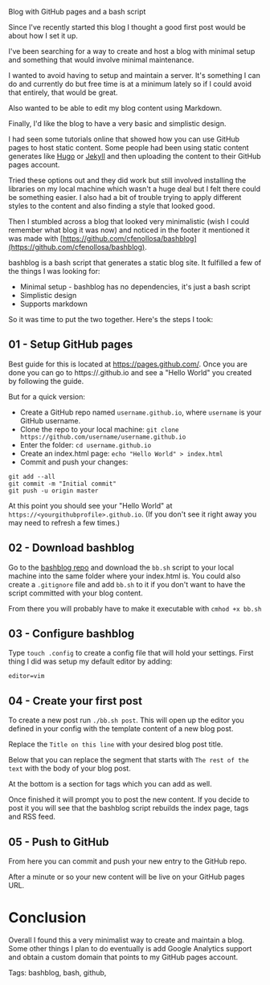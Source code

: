 Blog with GitHub pages and a bash script

Since I've recently started this blog I thought a good first post would be about how I set it up.

I've been searching for a way to create and host a blog with minimal setup and something that would involve minimal maintenance.

I wanted to avoid having to setup and maintain a server. It's something I can do and currently do but free time is at a minimum lately so if I could avoid that entirely, that would be great.

Also wanted to be able to edit my blog content using Markdown. 

Finally, I'd like the blog to have a very basic and simplistic design. 

I had seen some tutorials online that showed how you can use GitHub pages to host static content. Some people had been using static content generates like [Hugo](https://gohugo.io/) or [Jekyll](https://jekyllrb.com/) and then uploading the content to their GitHub pages account. 

Tried these options out and they did work but still involved installing the libraries on my local machine which wasn't a huge deal but I felt there could be something easier. I also had a bit of trouble trying to apply different styles to the content and also finding a style that looked good.

Then I stumbled across a blog that looked very minimalistic (wish I could remember what blog it was now) and noticed in the footer it mentioned it was made with [https://github.com/cfenollosa/bashblog](https://github.com/cfenollosa/bashblog).

bashblog is a bash script that generates a static blog site. It fulfilled a few of the things I was looking for:

* Minimal setup - bashblog has no dependencies, it's just a bash script
* Simplistic design
* Supports markdown 

So it was time to put the two together. Here's the steps I took:

## 01 - Setup GitHub pages
Best guide for this is located at https://pages.github.com/. Once you are done you can go to https://<yourgithubprofile>.github.io and see a "Hello World" you created by following the guide.

But for a quick version:

* Create a GitHub repo named `username.github.io`, where `username` is your GitHub username.
* Clone the repo to your local machine: `git clone https://github.com/username/username.github.io`
* Enter the folder: `cd username.github.io`
* Create an index.html page: `echo "Hello World" > index.html`
* Commit and push your changes:
```
git add --all
git commit -m "Initial commit"
git push -u origin master
```
At this point you should see your "Hello World" at `https://<yourgithubprofile>.github.io`. (If you don't see it right away you may need to refresh a few times.)

## 02 - Download bashblog
Go to the [bashblog repo](https://github.com/cfenollosa/bashblog/) and download the `bb.sh` script to your local machine into the same folder where your index.html is. You could also create a `.gitignore` file and add `bb.sh` to it if you don't want to have the script committed with your blog content.

From there you will probably have to make it executable with `cmhod +x bb.sh`

## 03 - Configure bashblog
Type `touch .config` to create a config file that will hold your settings. First thing I did was setup my default editor by adding:
```
editor=vim
```

## 04 - Create your first post
To create a new post run `./bb.sh post`. This will open up the editor you defined in your config with the template content of a new blog post.

Replace the `Title on this line` with your desired blog post title.

Below that you can replace the segment that starts with `The rest of the text` with the body of your blog post.

At the bottom is a section for tags which you can add as well.

Once finished it will prompt you to post the new content. If you decide to post it you will see that the bashblog script rebuilds the index page, tags and RSS feed. 

## 05 - Push to GitHub
From here you can commit and push your new entry to the GitHub repo.

After a minute or so your new content will be live on your GitHub pages URL.

# Conclusion
Overall I found this a very minimalist way to create and maintain a blog. Some other things I plan to do eventually is add Google Analytics support and obtain a custom domain that points to my GitHub pages account. 

Tags: bashblog, bash, github,  



